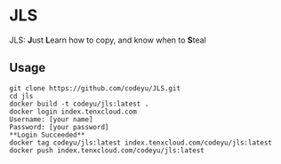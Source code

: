 # JLS
JLS: **J**ust **L**earn how to copy, and know when to **S**teal

## Usage

```
git clone https://github.com/codeyu/JLS.git
cd jls
docker build -t codeyu/jls:latest .
docker login index.tenxcloud.com
Username: [your name] 
Password: [your password]
**Login Succeeded**
docker tag codeyu/jls:latest index.tenxcloud.com/codeyu/jls:latest
docker push index.tenxcloud.com/codeyu/jls:latest
```